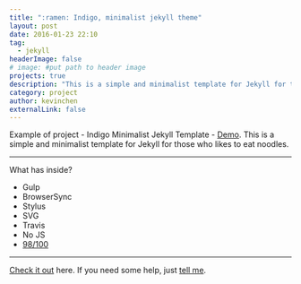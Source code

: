```yaml
---
title: ":ramen: Indigo, minimalist jekyll theme"
layout: post
date: 2016-01-23 22:10
tag:
  - jekyll
headerImage: false
# image: #put path to header image
projects: true
description: "This is a simple and minimalist template for Jekyll for those who likes to eat noodles."
category: project
author: kevinchen
externalLink: false
---
```


Example of project - Indigo Minimalist Jekyll Template - [Demo](http://sergiokopplin.github.io/indigo/). This is a simple and minimalist template for Jekyll for those who likes to eat noodles.

---

What has inside?

- Gulp
- BrowserSync
- Stylus
- SVG
- Travis
- No JS
- [98/100](https://developers.google.com/speed/pagespeed/insights/?url=http%3A%2F%2Fsergiokopplin.github.io%2Findigo%2F)

---

[Check it out](http://sergiokopplin.github.io/indigo/) here.
If you need some help, just [tell me](http://github.com/sergiokopplin/indigo/issues).
